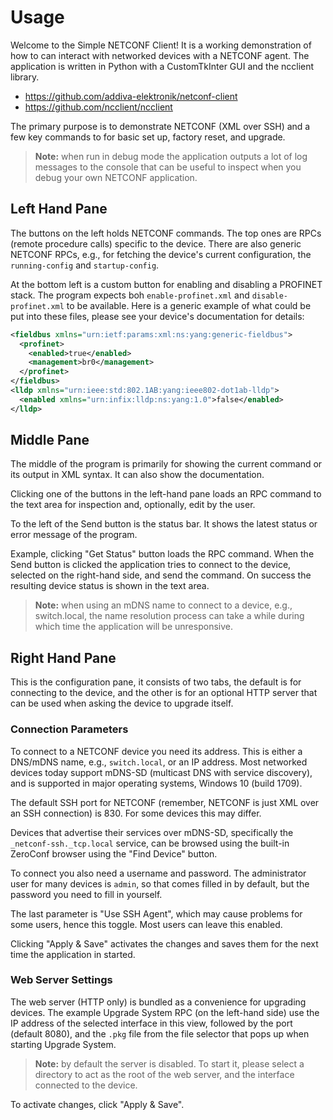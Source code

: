 Usage
=====

Welcome to the Simple NETCONF Client!  It is a working demonstration
of how to can interact with networked devices with a NETCONF agent.
The application is written in Python with a CustomTkInter GUI and the
ncclient library.

 - <https://github.com/addiva-elektronik/netconf-client>
 - <https://github.com/ncclient/ncclient>

The primary purpose is to demonstrate NETCONF (XML over SSH) and a few
key commands to for basic set up, factory reset, and upgrade.

> **Note:** when run in debug mode the application outputs a lot of
> log messages to the console that can be useful to inspect when you
> debug your own NETCONF application.


Left Hand Pane
--------------

The buttons on the left holds NETCONF commands.  The top ones are RPCs
(remote procedure calls) specific to the device.  There are also
generic NETCONF RPCs, e.g., for fetching the device's current
configuration, the `running-config` and `startup-config`.

At the bottom left is a custom button for enabling and disabling a
PROFINET stack.  The program expects boh `enable-profinet.xml` and
`disable-profinet.xml` to be available.  Here is a generic example
of what could be put into these files, please see your device's
documentation for details:

```xml
<fieldbus xmlns="urn:ietf:params:xml:ns:yang:generic-fieldbus">
  <profinet>
    <enabled>true</enabled>
    <management>br0</management>
  </profinet>
</fieldbus>
<lldp xmlns="urn:ieee:std:802.1AB:yang:ieee802-dot1ab-lldp">
  <enabled xmlns="urn:infix:lldp:ns:yang:1.0">false</enabled>
</lldp>
```

Middle Pane
-----------

The middle of the program is primarily for showing the current command
or its output in XML syntax.   It can also show the documentation.

Clicking one of the buttons in the left-hand pane loads an RPC command
to the text area for inspection and, optionally, edit by the user.

To the left of the Send button is the status bar.  It shows the latest
status or error message of the program.

Example, clicking "Get Status" button loads the RPC command.  When the
Send button is clicked the application tries to connect to the device,
selected on the right-hand side, and send the command.  On success the
resulting device status is shown in the text area.

> **Note:** when using an mDNS name to connect to a device, e.g.,
> switch.local, the name resolution process can take a while during
> which time the application will be unresponsive.


Right Hand Pane
---------------

This is the configuration pane, it consists of two tabs, the default
is for connecting to the device, and the other is for an optional HTTP
server that can be used when asking the device to upgrade itself.

### Connection Parameters

To connect to a NETCONF device you need its address.  This is either a
DNS/mDNS name, e.g., `switch.local`, or an IP address.  Most networked
devices today support mDNS-SD (multicast DNS with service discovery),
and is supported in major operating systems, Windows 10 (build 1709).

The default SSH port for NETCONF (remember, NETCONF is just XML over
an SSH connection) is 830.  For some devices this may differ.

Devices that advertise their services over mDNS-SD, specifically the
`_netconf-ssh._tcp.local` service, can be browsed using the built-in
ZeroConf browser using the "Find Device" button.

To connect you also need a username and password.  The administrator
user for many devices is `admin`, so that comes filled in by default,
but the password you need to fill in yourself.

The last parameter is "Use SSH Agent", which may cause problems for
some users, hence this toggle.  Most users can leave this enabled.

Clicking "Apply & Save" activates the changes and saves them for the
next time the application in started.

### Web Server Settings

The web server (HTTP only) is bundled as a convenience for upgrading
devices.  The example Upgrade System RPC (on the left-hand side) use
the IP address of the selected interface in this view, followed by the
port (default 8080), and the `.pkg` file from the file selector that
pops up when starting Upgrade System.

> **Note:** by default the server is disabled.  To start it, please
> select a directory to act as the root of the web server, and the
> interface connected to the device.

To activate changes, click "Apply & Save".

